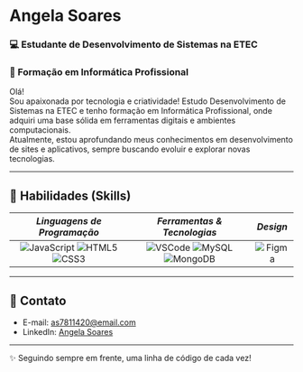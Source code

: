  Angela Soares
=====================================================================================================================================

### 💻 Estudante de Desenvolvimento de Sistemas na ETEC   
### 🌷 Formação em Informática Profissional  

Olá!  
Sou apaixonada por tecnologia e criatividade! Estudo Desenvolvimento de Sistemas na ETEC e tenho formação em Informática Profissional, onde adquiri uma base sólida em ferramentas digitais e ambientes computacionais.  
Atualmente, estou aprofundando meus conhecimentos em desenvolvimento de sites e aplicativos, sempre buscando evoluir e explorar novas tecnologias.  

---

## 🎀 Habilidades (Skills)

*Linguagens de Programação* | *Ferramentas & Tecnologias* | *Design*
:----------------------------:|:-----------------------------:|:---------:
![JavaScript](https://img.shields.io/badge/-JavaScript-ff69b4?style=for-the-badge&logo=javascript&logoColor=white) ![HTML5](https://img.shields.io/badge/-HTML5-db7093?style=for-the-badge&logo=html5&logoColor=white) ![CSS3](https://img.shields.io/badge/-CSS3-e75480?style=for-the-badge&logo=css3&logoColor=white) | ![VSCode](https://img.shields.io/badge/-VSCode-d36ba6?style=for-the-badge&logo=visual-studio-code&logoColor=white) ![MySQL](https://img.shields.io/badge/-MySQL-f4a0c9?style=for-the-badge&logo=mysql&logoColor=white) ![MongoDB](https://img.shields.io/badge/-MongoDB-ff91af?style=for-the-badge&logo=mongodb&logoColor=white) | ![Figma](https://img.shields.io/badge/-Figma-f06292?style=for-the-badge&logo=figma&logoColor=white)
---

## 💌 Contato  
- E-mail: as7811420@email.com  
- LinkedIn: [Angela Soares](linkedin.com/in/angela-soares-a78891365)

---

✨ Seguindo sempre em frente, uma linha de código de cada vez!
